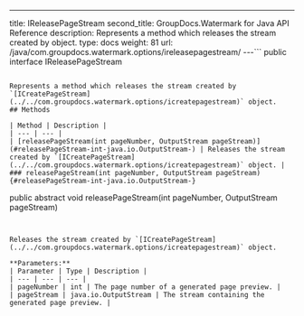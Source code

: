 ---
title: IReleasePageStream
second_title: GroupDocs.Watermark for Java API Reference
description: Represents a method which releases the stream created by  object.
type: docs
weight: 81
url: /java/com.groupdocs.watermark.options/ireleasepagestream/
---```
public interface IReleasePageStream
```

Represents a method which releases the stream created by `[ICreatePageStream](../../com.groupdocs.watermark.options/icreatepagestream)` object.
## Methods

| Method | Description |
| --- | --- |
| [releasePageStream(int pageNumber, OutputStream pageStream)](#releasePageStream-int-java.io.OutputStream-) | Releases the stream created by `[ICreatePageStream](../../com.groupdocs.watermark.options/icreatepagestream)` object. |
### releasePageStream(int pageNumber, OutputStream pageStream) {#releasePageStream-int-java.io.OutputStream-}
```
public abstract void releasePageStream(int pageNumber, OutputStream pageStream)
```


Releases the stream created by `[ICreatePageStream](../../com.groupdocs.watermark.options/icreatepagestream)` object.

**Parameters:**
| Parameter | Type | Description |
| --- | --- | --- |
| pageNumber | int | The page number of a generated page preview. |
| pageStream | java.io.OutputStream | The stream containing the generated page preview. |

